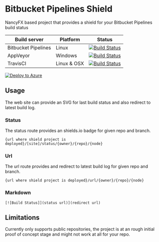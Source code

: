 # Bitbucket Pipelines Shield
NancyFX based project that provides a shield for your Bitbucket Pipelines build status


| Build server                | Platform     | Status                                                                                                                    |
|-----------------------------|--------------|---------------------------------------------------------------------------------------------------------------------------|
| Bitbucket Pipelines         | Linux        | [![Build Status](https://bitbucketshield.azurewebsites.net/status/devlead/bitbucketpipelinesshield/master)](https://bitbucketshield.azurewebsites.net/url/devlead/bitbucketpipelinesshield/master) |
| AppVeyor                    | Windows      | [![Build Status](https://img.shields.io/appveyor/ci/devlead/BitbucketPipelinesShield/master.svg)](https://ci.appveyor.com/project/devlead/bitbucketpipelinesshield/branch/master) |
| TravisCI                    | Linux & OSX  | [![Build Status](https://travis-ci.org/devlead/BitbucketPipelinesShield.svg?branch=master)](https://travis-ci.org/devlead/BitbucketPipelinesShield) |

[![Deploy to Azure](http://azuredeploy.net/deploybutton.svg)](https://azuredeploy.net/)

## Usage
The web site can provide an SVG for last build status and also redirect to latest build log.

### Status
The status route provides an shields.io badge for given repo and branch.
```
{url where shield project is deployed}/[site]/status/{owner}/{repo}/{node}
```
### Url
The url route provides and redirect to latest build log for given repo and branch.
```
{url where shield project is deployed}/url/{owner}/{repo}/{node}
```
### Markdown
```
[![Build Status]](status url)](redirect url)
```

## Limitations
Currently only supports public repositories, the project is at an rough initial proof of concept stage and might not work at all for your repo.
